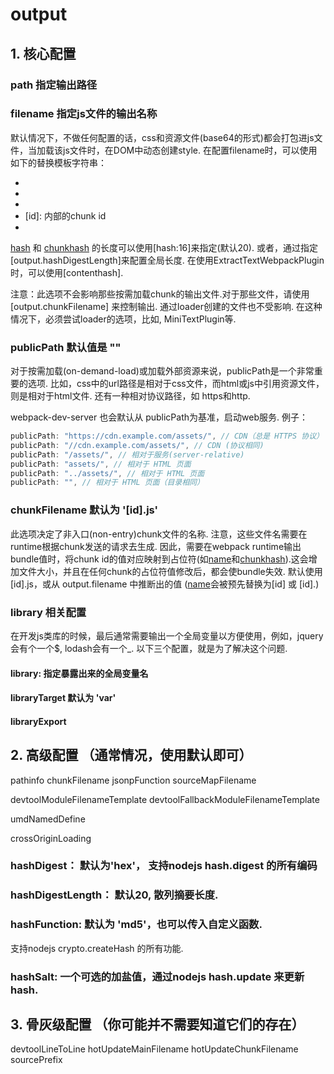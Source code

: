 # output

## 1. 核心配置

### path 指定输出路径
### filename 指定js文件的输出名称
默认情况下，不做任何配置的话，css和资源文件(base64的形式)都会打包进js文件，当加载该js文件时，在DOM中动态创建style.
在配置filename时，可以使用如下的替换模板字符串：
* [name]: 对应entry中的取的模块名
* [hash]: 每次构建过程中，唯一的hash
* [chunkhash]: 基于每个chunk内容的hash
* [id]: 内部的chunk id
* [query]: 模块的query，例如，文件名？后面的字符串

[hash] 和 [chunkhash] 的长度可以使用[hash:16]来指定(默认20).
或者，通过指定[output.hashDigestLength]来配置全局长度.
在使用ExtractTextWebpackPlugin时，可以使用[contenthash].

注意：此选项不会影响那些按需加载chunk的输出文件.对于那些文件，请使用[output.chunkFilename] 来控制输出. 通过loader创建的文件也不受影响. 在这种情况下，必须尝试loader的选项，比如, MiniTextPlugin等.

### publicPath 默认值是 ""
对于按需加载(on-demand-load)或加载外部资源来说，publicPath是一个非常重要的选项. 比如，css中的url路径是相对于css文件，而html或js中引用资源文件，则是相对于html文件. 还有一种相对协议路径，如 https和http.

webpack-dev-server 也会默认从 publicPath为基准，启动web服务.
例子：
```js
publicPath: "https://cdn.example.com/assets/", // CDN（总是 HTTPS 协议）
publicPath: "//cdn.example.com/assets/", // CDN (协议相同)
publicPath: "/assets/", // 相对于服务(server-relative)
publicPath: "assets/", // 相对于 HTML 页面
publicPath: "../assets/", // 相对于 HTML 页面
publicPath: "", // 相对于 HTML 页面（目录相同）
```

### chunkFilename 默认为 '[id].js'
此选项决定了非入口(non-entry)chunk文件的名称.
注意，这些文件名需要在runtime根据chunk发送的请求去生成.
因此，需要在webpack runtime输出bundle值时，将chunk id的值对应映射到占位符(如[name]和[chunkhash]).这会增加文件大小，并且在任何chunk的占位符值修改后，都会使bundle失效.
默认使用[id].js，或从 output.filename 中推断出的值 ([name]会被预先替换为[id] 或 [id].)


### library 相关配置
在开发js类库的时候，最后通常需要输出一个全局变量以方便使用，例如，jquery会有个一个$, lodash会有一个_.
以下三个配置，就是为了解决这个问题.

#### library: 指定暴露出来的全局变量名
#### libraryTarget 默认为 'var'



#### libraryExport



## 2. 高级配置 （通常情况，使用默认即可）

pathinfo
chunkFilename
jsonpFunction
sourceMapFilename

devtoolModuleFilenameTemplate
devtoolFallbackModuleFilenameTemplate

umdNamedDefine

crossOriginLoading


### hashDigest： 默认为'hex'， 支持nodejs hash.digest 的所有编码
### hashDigestLength： 默认20, 散列摘要长度.
### hashFunction: 默认为 'md5'，也可以传入自定义函数. 
支持nodejs crypto.createHash 的所有功能.
### hashSalt: 一个可选的加盐值，通过nodejs hash.update 来更新hash.




## 3. 骨灰级配置 （你可能并不需要知道它们的存在）

devtoolLineToLine
hotUpdateMainFilename
hotUpdateChunkFilename
sourcePrefix
